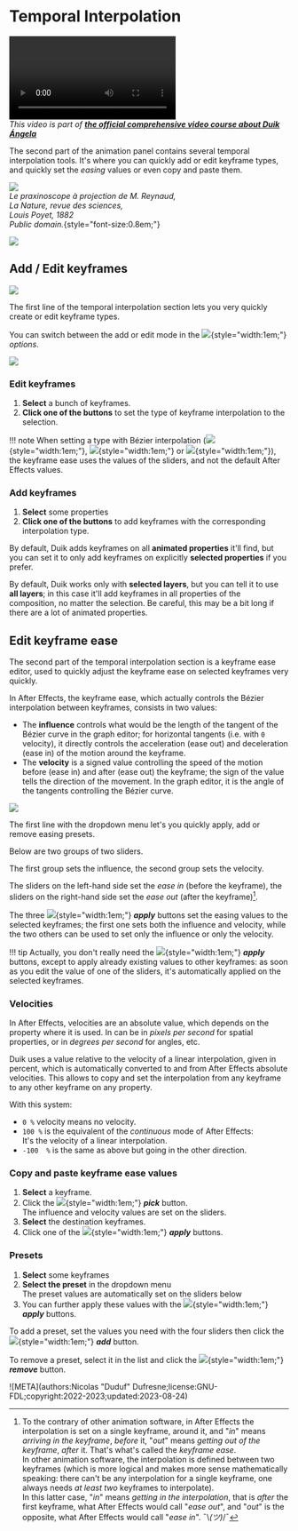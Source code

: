 # Temporal Interpolation

![RXLAB_VIDEO](https://rxlaboratory.org/wp-content/uploads/rx-videos/Duik17_J06_Interpo__EN_720.mp4)  
*This video is part of [__the official comprehensive video course about Duik Ángela__](https://rxlaboratory.org/product/the-official-comprehensive-video-course-about-duik-angela/)*

The second part of the animation panel contains several temporal interpolation tools. It's where you can quickly add or edit keyframe types, and quickly set the *easing* values or even copy and paste them.

![](../../img/illustration/Lanature1882_praxinoscope_projection_reynaud.png)  
*Le praxinoscope à projection de M. Reynaud,  
La Nature, revue des sciences,  
Louis Poyet, 1882  
Public domain.*{style="font-size:0.8em;"}

![](../../img/duik/animation/temporal-interpolation.png)

## Add / Edit keyframes

![](../../img/duik/animation/keyframes.png)

The first line of the temporal interpolation section lets you very quickly create or edit keyframe types.

You can switch between the add or edit mode in the ![](../../img/duik/icons/options.svg){style="width:1em;"} *options*.

![](../../img/duik/animation/keyframe-options.png)

### Edit keyframes

1. **Select** a bunch of keyframes.
2. **Click one of the buttons** to set the type of keyframe interpolation to the selection.

!!! note
    When setting a type with Bézier interpolation (![](../../img/duik/icons/kbez.svg){style="width:1em;"},  ![](../../img/duik/icons/kinbez.svg){style="width:1em;"} or ![](../../img/duik/icons/koutbez.svg){style="width:1em;"}), the keyframe ease uses the values of the sliders, and not the default After Effects values.

### Add keyframes

1. **Select** some properties
2. **Click one of the buttons** to add keyframes with the corresponding interpolation type.

By default, Duik adds keyframes on all **animated properties** it'll find, but you can set it to only add keyframes on explicitly **selected properties** if you prefer.

By default, Duik works only with **selected layers**, but you can tell it to use **all layers**; in this case it'll add keyframes in all properties of the composition, no matter the selection. Be careful, this may be a bit long if there are a lot of animated properties.

## Edit keyframe ease

The second part of the temporal interpolation section is a keyframe ease editor, used to quickly adjust the keyframe ease on selected keyframes very quickly.

In After Effects, the keyframe ease, which actually controls the Bézier interpolation between keyframes, consists in two values:

- The **influence** controls what would be the length of the tangent of the Bézier curve in the graph editor; for horizontal tangents (i.e. with `0` velocity), it directly controls the acceleration (ease out) and deceleration (ease in) of the motion around the keyframe.
- The **velocity** is a signed value controlling the speed of the motion before (ease in) and after (ease out) the keyframe; the sign of the value tells the direction of the movement. In the graph editor, it is the angle of the tangents controlling the Bézier curve.

![](../../img/duik/animation/ease-edit.png)

The first line with the dropdown menu let's you quickly apply, add or remove easing presets.

Below are two groups of two sliders.

The first group sets the influence, the second group sets the velocity.

The sliders on the left-hand side set the *ease in* (before the keyframe), the sliders on the right-hand side set the *ease out* (after the keyframe)[^inandout].

The three ![](../../img/duik/icons/check.svg){style="width:1em;"} ***apply*** buttons set the easing values to the selected keyframes; the first one sets both the influence and velocity, while the two others can be used to set only the influence or only the velocity.

!!! tip
    Actually, you don't really need the ![](../../img/duik/icons/check.svg){style="width:1em;"} ***apply*** buttons, except to apply already existing values to other keyframes: as soon as you edit the value of one of the sliders, it's automatically applied on the selected keyframes.

### Velocities

In After Effects, velocities are an absolute value, which depends on the property where it is used. In can be in *pixels per second* for spatial properties, or in *degrees per second* for angles, etc.

Duik uses a value relative to the velocity of a linear interpolation, given in percent, which is automatically converted to and from After Effects absolute velocities. This allows to copy and set the interpolation from any keyframe to any other keyframe on any property.

With this system:

- `0 %` velocity means no velocity.
- `100 %` is the equivalent of the *continuous* mode of After Effects:  
    It's the velocity of a linear interpolation.
- `-100  %` is the same as above but going in the other direction.

### Copy and paste keyframe ease values

1. **Select** a keyframe.
2. Click the ![](../../img/duik/icons/eye_dropper.svg){style="width:1em;"} ***pick***  button.  
    The influence and velocity values are set on the sliders.
3. **Select** the destination keyframes.
4. Click one of the ![](../../img/duik/icons/check.svg){style="width:1em;"} ***apply*** buttons.

### Presets

1. **Select** some keyframes
2. **Select the preset** in the dropdown menu  
    The preset values are automatically set on the sliders below
3. You can further apply these values with the ![](../../img/duik/icons/check.svg){style="width:1em;"} ***apply*** buttons.

To add a preset, set the values you need with the four sliders then click the ![](../../img/duik/icons/add.svg){style="width:1em;"} ***add*** button.

To remove a preset, select it in the list and click the ![](../../img/duik/icons/remove.svg){style="width:1em;"} ***remove*** button.

[^inandout]: To the contrary of other animation software, in After Effects the interpolation is set on a single keyframe, around it, and "*in*" means *arriving in the keyframe*, *before* it, "*out*" means *getting out of the keyframe*, *after* it. That's what's called the *keyframe ease*.  
In other animation software, the interpolation is defined between two keyframes (which is more logical and makes more sense mathematically speaking: there can't be any interpolation for a single keyframe, one always needs *at least two* keyframes to interpolate).  
In this latter case, "*in*" means *getting in the interpolation*, that is *after* the first keyframe, what After Effects would call "*ease out*", and "*out*" is the opposite, what After Effects would call "*ease in*". ¯\\_(ツ)_/¯


![META](authors:Nicolas "Duduf" Dufresne;license:GNU-FDL;copyright:2022-2023;updated:2023-08-24)
